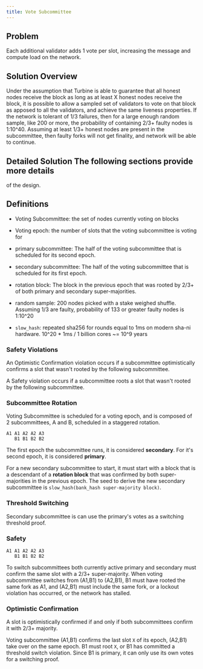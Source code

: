 ```yaml
---
title: Vote Subcommittee 
---
```


## Problem

Each additional validator adds 1 vote per slot, increasing the
message and compute load on the network.

## Solution Overview

Under the assumption that Turbine is able to guarantee that all
honest nodes receive the block as long as at least X honest nodes
receive the block, it is possible to allow a sampled set of validators
to vote on that block as apposed to all the validators, and achieve
the same liveness properties. If the network is tolerant of 1/3
failures, then for a large enough random sample, like 200 or more,
the probability of containing 2/3+ faulty nodes is 1:10^40. Assuming
at least 1/3+ honest nodes are present in the subcommittee, then
faulty forks will not get finality, and network will be able to
continue.

## Detailed Solution The following sections provide more details
of the design.

## Definitions

* Voting Subcommittee: the set of nodes currently voting on blocks

* Voting epoch: the number of slots that the voting subcommittee
is voting for

* primary subcommittee: The half of the voting subcommittee that
is scheduled for its second epoch.

* secondary subcommittee: The half of the voting subcommittee that
is scheduled for its first epoch.

* rotation block: The block in the previous epoch that was rooted
by 2/3+ of both primary and secondary super-majorities.

* random sample: 200 nodes picked with a stake weighed shuffle.
Assuming 1/3 are faulty, probability of 133 or greater faulty nodes
is 1:10^20

* `slow_hash`: repeated sha256 for rounds equal to 1ms on modern
sha-ni hardware. 10^20 * 1ms / 1 billion cores ~= 10^9 years


### Safety Violations

An Optimistic Confirmation violation occurs if a subcommittee
optimistically confirms a slot that wasn't rooted by the following
subcommittee.

A Safety violation occurs if a subcommittee roots a slot that wasn't
rooted by the following subcommittee.

### Subcommittee Rotation

Voting Subcommittee is scheduled for a voting epoch, and is composed
of 2 subcommittees, A and B, scheduled in a staggered rotation.

``` 
A1 A1 A2 A2 A3
   B1 B1 B2 B2
```

The first epoch the subcommittee runs, it is considered **secondary**.
For it's second epoch, it is considered **primary**.

For a new secondary subcommittee to start, it must start with a
block that is a descendant of a **rotation block** that was confirmed
by both super-majorities in the previous epoch. The seed to derive
the new secondary subcommittee is `slow_hash(bank_hash super-majority
block)`.

### Threshold Switching

Secondary subcommittee is can use the primary's votes as a switching
threshold proof.

### Safety

```
A1 A1 A2 A2 A3
   B1 B1 B2 B2
```

To switch subcommittees both currently active primary and secondary
must confirm the same slot with a 2/3+ super-majority. When voting
subcommittee switches from (A1,B1) to (A2,B1), B1 must have rooted
the same fork as A1, and (A2,B1) must include the same fork, or a
lockout violation has occurred, or the network has stalled.

### Optimistic Confirmation

A slot is optimistically confirmed if and only if both subcommittees
confirm it with 2/3+ majority.

Voting subcommittee (A1,B1) confirms the last slot `X` of its
epoch, (A2,B1) take over on the same epoch. B1 must root `X`, or B1
has committed a threshold switch violation. Since B1 is primary,
it can only use its own votes for a switching proof.
